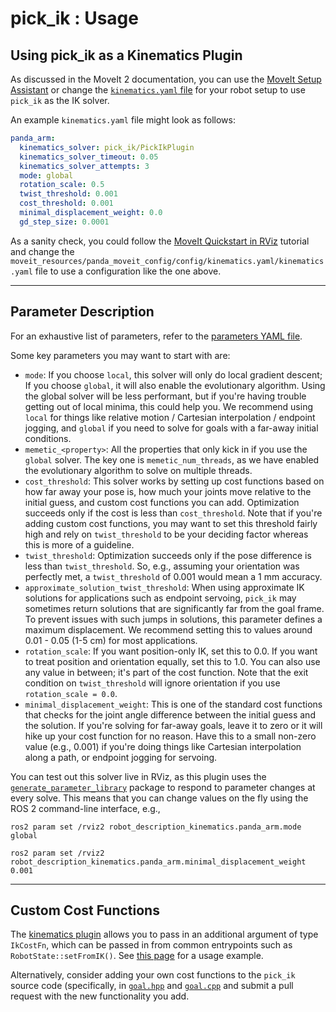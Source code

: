 # pick_ik : Usage

## Using pick_ik as a Kinematics Plugin

As discussed in the MoveIt 2 documentation, you can use the [MoveIt Setup Assistant](https://moveit.picknik.ai/humble/doc/examples/setup_assistant/setup_assistant_tutorial.html) or change the [`kinematics.yaml` file](https://moveit.picknik.ai/main/doc/examples/kinematics_configuration/kinematics_configuration_tutorial.html?highlight=kinematics%20yaml#kinematics-configuration) for your robot setup to use `pick_ik` as the IK solver.

An example `kinematics.yaml` file might look as follows:

```yaml
panda_arm:
  kinematics_solver: pick_ik/PickIkPlugin
  kinematics_solver_timeout: 0.05
  kinematics_solver_attempts: 3
  mode: global
  rotation_scale: 0.5
  twist_threshold: 0.001
  cost_threshold: 0.001
  minimal_displacement_weight: 0.0
  gd_step_size: 0.0001
```

As a sanity check, you could follow the [MoveIt Quickstart in RViz](https://moveit.picknik.ai/humble/doc/tutorials/quickstart_in_rviz/quickstart_in_rviz_tutorial.html) tutorial and change the `moveit_resources/panda_moveit_config/config/kinematics.yaml/kinematics.yaml` file to use a configuration like the one above.

---

## Parameter Description

For an exhaustive list of parameters, refer to the [parameters YAML file](../src/pick_ik_parameters.yaml).

Some key parameters you may want to start with are:

* `mode`: If you choose `local`, this solver will only do local gradient descent; If you choose `global`, it will also enable the evolutionary algorithm. Using the global solver will be less performant, but if you're having trouble getting out of local minima, this could help you. We recommend using `local` for things like relative motion / Cartesian interpolation / endpoint jogging, and `global` if you need to solve for goals with a far-away initial conditions.
* `memetic_<property>`: All the properties that only kick in if you use the `global` solver. The key one is `memetic_num_threads`, as we have enabled the evolutionary algorithm to solve on multiple threads.
* `cost_threshold`: This solver works by setting up cost functions based on how far away your pose is, how much your joints move relative to the initial guess, and custom cost functions you can add. Optimization succeeds only if the cost is less than `cost_threshold`. Note that if you're adding custom cost functions, you may want to set this threshold fairly high and rely on `twist_threshold` to be your deciding factor whereas this is more of a guideline.
* `twist_threshold`: Optimization succeeds only if the pose difference is less than `twist_threshold`. So, e.g., assuming your orientation was perfectly met, a `twist_threshold` of 0.001 would mean a 1 mm accuracy.
* `approximate_solution_twist_threshold`: When using approximate IK solutions for applications such as endpoint servoing, `pick_ik` may sometimes return solutions that are significantly far from the goal frame. To prevent issues with such jumps in solutions, this parameter defines a maximum displacement. We recommend setting this to values around 0.01 - 0.05 (1-5 cm) for most applications.
* `rotation_scale`: If you want position-only IK, set this to 0.0. If you want to treat position and orientation equally, set this to 1.0. You can also use any value in between; it's part of the cost function. Note that the exit condition on `twist_threshold` will ignore orientation if you use `rotation_scale = 0.0`.
* `minimal_displacement_weight`: This is one of the standard cost functions that checks for the joint angle difference between the initial guess and the solution. If you're solving for far-away goals, leave it to zero or it will hike up your cost function for no reason. Have this to a small non-zero value (e.g., 0.001) if you're doing things like Cartesian interpolation along a path, or endpoint jogging for servoing.

You can test out this solver live in RViz, as this plugin uses the [`generate_parameter_library`](https://github.com/PickNikRobotics/generate_parameter_library) package to respond to parameter changes at every solve. This means that you can change values on the fly using the ROS 2 command-line interface, e.g.,

```shell
ros2 param set /rviz2 robot_description_kinematics.panda_arm.mode global

ros2 param set /rviz2 robot_description_kinematics.panda_arm.minimal_displacement_weight 0.001
```

---

## Custom Cost Functions

The [kinematics plugin](../src/pick_ik_plugin.cpp) allows you to pass in an additional argument of type `IkCostFn`, which can be passed in from common entrypoints such as `RobotState::setFromIK()`. See [this page](https://moveit.picknik.ai/humble/doc/examples/robot_model_and_robot_state/robot_model_and_robot_state_tutorial.html?highlight=setfromik#inverse-kinematics) for a usage example.

Alternatively, consider adding your own cost functions to the `pick_ik` source code (specifically, in [`goal.hpp`](../include/goal.hpp) and [`goal.cpp`](../src/goal.cpp) and submit a pull request with the new functionality you add.
